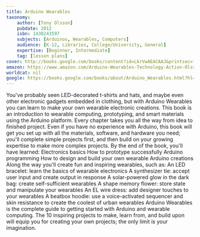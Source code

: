 ```yaml
---
title: Arduino Wearables
taxonomy:
	author: [Tony Olsson]
	pubdate: 2012
	isbn: 1430243597
	subjects: [Arduinos, Wearables, Computers]
	audience: [K-12, Libraries, College/University, General]
	expertise: [Beginner, Intermediate]
	tag: [lesson plans]
cover: http://books.google.com/books/content?id=LkrVwAEACAAJ&printsec=frontcover&img=1&zoom=1&source=gbs_api
amazon: https://www.amazon.com/Arduino-Wearables-Technology-Action-Olsson/dp/1430243597
worldcat: nil
google: https://books.google.com/books/about/Arduino_Wearables.html?hl=&id=LkrVwAEACAAJ
---
```

You've probably seen LED-decorated t-shirts and hats, and maybe even other electronic gadgets embedded in clothing, but with Arduino Wearables you can learn to make your own wearable electronic creations. This book is an introduction to wearable computing, prototyping, and smart materials using the Arduino platform. Every chapter takes you all the way from idea to finished project. Even if you have no experience with Arduino, this book will get you set up with all the materials, software, and hardware you need; you'll complete simple projects first, and then build on your growing expertise to make more complex projects. By the end of the book, you'll have learned: Electronics basics How to prototype successfully Arduino programming How to design and build your own wearable Arduino creations Along the way you'll create fun and inspiring wearables, such as: An LED bracelet: learn the basics of wearable electronics A synthesizer tie: accept user input and create output in response A solar-powered glow in the dark bag: create self-sufficient wearables A shape memory flower: store state and manipulate your wearables An EL wire dress: add designer touches to your wearables A beatbox hoodie: use a voice-activated sequencer and skin resistance to create the coolest of urban wearables Arduino Wearables is the complete guide to getting started with Arduino and wearable computing. The 10 inspiring projects to make, learn from, and build upon will equip you for creating your own projects; the only limit is your imagination.